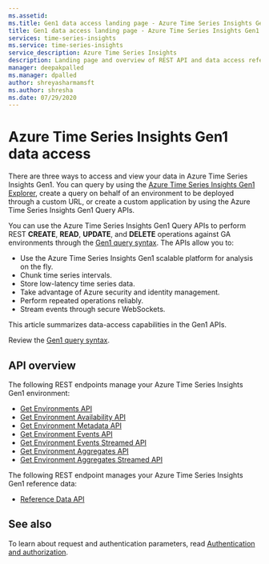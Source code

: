 ```yaml
---
ms.assetid: 
ms.title: Gen1 data access landing page - Azure Time Series Insights Gen1 | Microsoft Docs
title: Gen1 data access landing page - Azure Time Series Insights Gen1 | Microsoft Docs
services: time-series-insights
ms.service: time-series-insights
service_description: Azure Time Series Insights
description: Landing page and overview of REST API and data access reference documentation for Azure Time Series Insights Gen1.
manager: deepakpalled
ms.manager: dpalled
author: shreyasharmamsft
ms.author: shresha
ms.date: 07/29/2020
---
```


# Azure Time Series Insights Gen1 data access

There are three ways to access and view your data in Azure Time Series Insights Gen1. You can query by using the [Azure Time Series Insights Gen1 Explorer](https://docs.microsoft.com/azure/time-series-insights/time-series-quickstart), create a query on behalf of an environment to be deployed through a custom URL, or create a custom application by using the Azure Time Series Insights Gen1 Query APIs.

You can use the Azure Time Series Insights Gen1 Query APIs to perform REST **CREATE**, **READ**, **UPDATE**, and **DELETE** operations against GA environments through the [Gen1 query syntax](gen1-query-syntax.md). The APIs allow you to:

* Use the Azure Time Series Insights Gen1 scalable platform for analysis on the fly.
* Chunk time series intervals.
* Store low-latency time series data.
* Take advantage of Azure security and identity management.
* Perform repeated operations reliably.
* Stream events through secure WebSockets.

This article summarizes data-access capabilities in the Gen1 APIs.

Review the [Gen1 query syntax](gen1-query-syntax.md).

## API overview

The following REST endpoints manage your Azure Time Series Insights Gen1 environment:

* [Get Environments API](./gen1-query-api.md#get-environments-api)
* [Get Environment Availability API](./gen1-query-api.md#get-environment-availability-api)
* [Get Environment Metadata API](./gen1-query-api.md#get-environment-metadata-api)
* [Get Environment Events API](./gen1-query-api.md#get-environment-events-api)
* [Get Environment Events Streamed API](./gen1-query-api.md#get-environment-events-streamed-api)
* [Get Environment Aggregates API](./gen1-query-api.md#get-environment-aggregates-api)
* [Get Environment Aggregates Streamed API](./gen1-query-api.md#get-environment-aggregates-streamed-api)

The following REST endpoint manages your Azure Time Series Insights Gen1 reference data:

* [Reference Data API](./gen1-reference-data-api.md)

## See also

To learn about request and authentication parameters, read [Authentication and authorization](https://docs.microsoft.com/azure/time-series-insights/time-series-insights-authentication-and-authorization).
